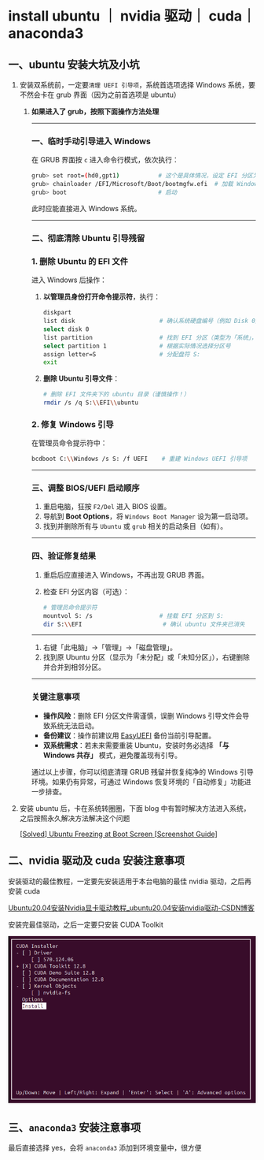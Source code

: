 # install ubuntu ｜ nvidia 驱动｜ cuda｜anaconda3

## 一、ubuntu 安装大坑及小坑

1. 安装双系统前，一定要`清理 UEFI 引导项`，系统首选项选择 Windows 系统，要不然会卡在 grub 界面（因为之前首选项是 ubuntu）
    1. **如果进入了 grub，按照下面操作方法处理**
       
        ---
        
        ### **一、临时手动引导进入 Windows**
        
        在 GRUB 界面按 `c` 进入命令行模式，依次执行：
        
        ```bash
        grub> set root=(hd0,gpt1)           # 这个是具体情况，设定 EFI 分区为根目录
        grub> chainloader /EFI/Microsoft/Boot/bootmgfw.efi  # 加载 Windows 引导文件
        grub> boot                          # 启动
        
        ```
        
        此时应能直接进入 Windows 系统。
        
        ---
        
        ### **二、彻底清除 Ubuntu 引导残留**
        
        ### **1. 删除 Ubuntu 的 EFI 文件**
        
        进入 Windows 后操作：
        
        1. **以管理员身份打开命令提示符**，执行：
           
            ```bash
            diskpart
            list disk                        # 确认系统硬盘编号（例如 Disk 0）
            select disk 0
            list partition                   # 找到 EFI 分区（类型为「系统」，约 100MB）
            select partition 1               # 根据实际情况选择分区号
            assign letter=S                  # 分配盘符 S:
            exit
            
            ```
            
        2. **删除 Ubuntu 引导文件**：
           
            ```bash
            # 删除 EFI 文件夹下的 ubuntu 目录（谨慎操作！）
            rmdir /s /q S:\\EFI\\ubuntu
            
            ```
            
        
        ### **2. 修复 Windows 引导**
        
        在管理员命令提示符中：
        
        ```bash
        bcdboot C:\\Windows /s S: /f UEFI    # 重建 Windows UEFI 引导项
        
        ```
        
        ---
        
        ### **三、调整 BIOS/UEFI 启动顺序**
        
        1. 重启电脑，狂按 `F2/Del` 进入 BIOS 设置。
        2. 导航到 **Boot Options**，将 `Windows Boot Manager` 设为第一启动项。
        3. 找到并删除所有与 `Ubuntu` 或 `grub` 相关的启动条目（如有）。
        
        ---
        
        ### **四、验证修复结果**
        
        1. 重启后应直接进入 Windows，不再出现 GRUB 界面。
        2. 检查 EFI 分区内容（可选）：
           
            ```bash
            # 管理员命令提示符
            mountvol S: /s                   # 挂载 EFI 分区到 S:
            dir S:\\EFI                       # 确认 ubuntu 文件夹已消失
            
            ```
            
        
        ---
        
        1. 右键「此电脑」→「管理」→「磁盘管理」。
        2. 找到原 Ubuntu 分区（显示为「未分配」或「未知分区」），右键删除并合并到相邻分区。
        
        ---
        
        ### **关键注意事项**
        
        - **操作风险**：删除 EFI 分区文件需谨慎，误删 Windows 引导文件会导致系统无法启动。
        - **备份建议**：操作前建议用 [EasyUEFI](https://www.easyuefi.com/) 备份当前引导配置。
        - **双系统需求**：若未来需要重装 Ubuntu，安装时务必选择 **「与 Windows 共存」** 模式，避免覆盖现有引导。
        
        通过以上步骤，你可以彻底清理 GRUB 残留并恢复纯净的 Windows 引导环境。如果仍有异常，可通过 Windows 恢复环境的「自动修复」功能进一步排查。
    
2. 安装 ubuntu 后，卡在系统转圈圈，下面 blog 中有暂时解决方法进入系统，之后按照永久解决方法解决这个问题
   
    [[Solved] Ubuntu Freezing at Boot Screen [Screenshot Guide]](https://itsfoss.com/fix-ubuntu-freezing/#step-3-make-permanent-changes-in-grub-if-you-can-boot-and-there-is-no-issue-with-graphics-)
    

## 二、nvidia 驱动及 cuda 安装注意事项

安装驱动的最佳教程，一定要先安装适用于本台电脑的最佳 nvidia 驱动，之后再安装 cuda

[Ubuntu20.04安装Nvidia显卡驱动教程_ubuntu20.04安装nvidia驱动-CSDN博客](https://blog.csdn.net/ytusdc/article/details/132403852)

安装完最佳驱动，之后一定要只安装 CUDA Toolkit

![7981741661729_.pic_hd.jpg](jpg/7981741661729_.pic_hd.jpg)

## 三、`anaconda3` 安装注意事项

最后直接选择 yes，会将 `anaconda3` 添加到环境变量中，很方便